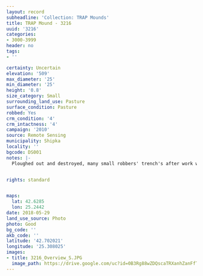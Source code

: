 ```yaml
---
layout: record
subheadline: 'Collection: TRAP Mounds'
title: TRAP Mound - 3216
uuid: '3216'
categories:
- 3000-3999
header: no
tags:
- ''

certainty: Uncertain
elevation: '509'
max_diameter: '25'
min_diameter: '25'
height: '0.8'
size_category: Small
surrounding_land_use: Pasture
surface_condition: Pasture
robbed: Yes
crm_condition: '4'
crm_intactness: '4'
campaign: '2010'
source: Remote Sensing
municipality: Shipka
locality: ''
bgcode: DS001
notes: |-
  Ploughed out and destroyed, many small robbers' trench's after work with metal detector.


rights: standard


maps:
  lat: 42.6285
  lon: 25.2442
date: 2018-05-29
land_use_source: Photo
photo: Good
bg_code: ''
akb_code: ''
latitude: '42.702021'
longitude: '25.308025'
images:
- title: 3216_Overview_S.JPG
  image_path: https://drive.google.com/uc?id=0B3Rg88wZDQscaTRXanhZanFfTWs
---
```

